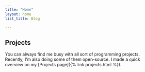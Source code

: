 ```yaml
---
title: "Home"
layout: home
list_title: Blog

---
```


## Projects

You can always find me busy with all sort of programming projects. Recently, I'm also
doing some of them open-source. I made a quick overview on my [Projects page]({% link projects.html %}).

